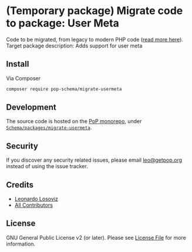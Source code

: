 # (Temporary package) Migrate code to package: User Meta

Code to be migrated, from legacy to modern PHP code ([read more here](https://github.com/leoloso/PoP#codebase-migration)). Target package description:  Adds support for user meta

## Install

Via Composer

``` bash
composer require pop-schema/migrate-usermeta
```

## Development

The source code is hosted on the [PoP monorepo](https://github.com/leoloso/PoP), under [`Schema/packages/migrate-usermeta`](https://github.com/leoloso/PoP/tree/master/layers/Schema/packages/migrate-usermeta).

## Security

If you discover any security related issues, please email leo@getpop.org instead of using the issue tracker.

## Credits

- [Leonardo Losoviz][link-author]
- [All Contributors][link-contributors]

## License

GNU General Public License v2 (or later). Please see [License File](LICENSE.md) for more information.

[ico-version]: https://img.shields.io/packagist/v/pop-schema/usermeta.svg?style=flat-square
[ico-license]: https://img.shields.io/badge/license-GPLv2-brightgreen.svg?style=flat-square
[ico-travis]: https://img.shields.io/travis/pop-schema/usermeta/master.svg?style=flat-square
[ico-scrutinizer]: https://img.shields.io/scrutinizer/coverage/g/pop-schema/usermeta.svg?style=flat-square
[ico-code-quality]: https://img.shields.io/scrutinizer/g/pop-schema/usermeta.svg?style=flat-square
[ico-downloads]: https://img.shields.io/packagist/dt/pop-schema/usermeta.svg?style=flat-square

[link-packagist]: https://packagist.org/packages/pop-schema/usermeta
[link-travis]: https://travis-ci.org/pop-schema/usermeta
[link-scrutinizer]: https://scrutinizer-ci.com/g/pop-schema/usermeta/code-structure
[link-code-quality]: https://scrutinizer-ci.com/g/pop-schema/usermeta
[link-downloads]: https://packagist.org/packages/pop-schema/usermeta
[link-author]: https://github.com/leoloso
[link-contributors]: ../../../../../../contributors
